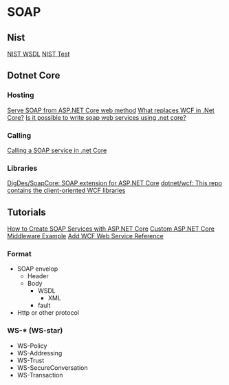 # SOAP

## Nist

[NIST WSDL](https://hl7v2-iz-r1.5-testing.nist.gov:8098/iztool/ws/iisService.wsdl)
[NIST Test](https://hl7v2-iz-r1.5-testing.nist.gov/iztool/#/soapConn)

## Dotnet Core

### Hosting

[Serve SOAP from ASP.NET Core web method](https://stackoverflow.com/questions/47171024/serve-soap-from-asp-net-core-web-method)
[What replaces WCF in .Net Core?](https://stackoverflow.com/q/48522849/1366033)
[Is it possible to write soap web services using .net core?](https://stackoverflow.com/q/44982316/1366033)

### Calling

[Calling a SOAP service in .net Core](https://stackoverflow.com/q/48625444/1366033)

### Libraries

[DigDes/SoapCore: SOAP extension for ASP.NET Core](https://github.com/DigDes/SoapCore)
[dotnet/wcf: This repo contains the client-oriented WCF libraries](https://github.com/dotnet/wcf)

## Tutorials

[How to Create SOAP Services with ASP.NET Core](https://stackify.com/soap-net-core/)
[Custom ASP.NET Core Middleware Example](https://devblogs.microsoft.com/dotnet/custom-asp-net-core-middleware-example/)
[Add WCF Web Service Reference](https://docs.microsoft.com/en-us/dotnet/core/additional-tools/wcf-web-service-reference-guide)

### Format

* SOAP envelop
  * Header
  * Body
    * WSDL
      * XML
    * fault
* Http or other protocol


### WS-* (WS-star)

* WS-Policy
* WS-Addressing
* WS-Trust
* WS-SecureConversation
* WS-Transaction


